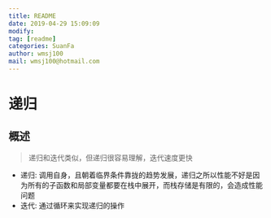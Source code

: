 ```yaml
---
title: README
date: 2019-04-29 15:09:09	
modify: 
tag: [readme]
categories: SuanFa
author: wmsj100
mail: wmsj100@hotmail.com
---
```


# 递归

## 概述
> 递归和迭代类似，但递归很容易理解，迭代速度更快
- 递归: 调用自身，且朝着临界条件靠拢的趋势发展，递归之所以性能不好是因为所有的子函数和局部变量都要在栈中展开，而栈存储是有限的，会造成性能问题
- 迭代: 通过循环来实现递归的操作

